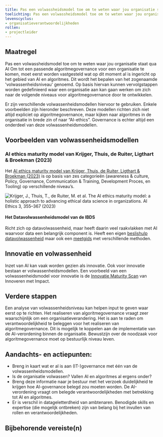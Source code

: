 ```yaml
---
title: Pas een volwassheidsmodel toe om te weten waar jou organisatie staat qua AI
toelichting: Pas een volwassheidsmodel toe om te weten waar jou organisatie staat qua AI
levenscyclus:
- organisatieverantwoordelijkheden
rollen:
- projectleider
---
```


<!-- tags -->

## Maatregel
Pas een volwassheidsmodel toe om te weten waar jou organisatie staat qua AI
Om tot een passende algoritmegovernance voor een organisatie te komen, moet eerst worden vastgesteld wat op dit moment al is ingericht op het gebied van AI en algoritmes. 
Dit wordt het bepalen van het zogenaamde 'volwassenheidsniveau' genoemd. 
Op basis hiervan kunnen vervolgstappen worden gedefinieerd waar een organisatie aan kan gaan werken om zich naar de volgende niveaus voor algoritmegovernance door te ontwikkelen. 

Er zijn verschillende volwassenheidsmodellen hiervoor te gebruiken. Enkele voorbeelden zijn hieronder beschreven. 
Deze modellen richten zich niet altijd expliciet op algoritmegovernance, maar kijken naar algoritmes in de organisatie in brede zin of naar “AI-ethics”. 
Governance is echter altijd een onderdeel van deze volwassenheidsmodellen.

## Voorbeelden van volwassenheidsmodellen

### AI ethics maturity model van Krijger, Thuis, de Ruiter, Ligthart & Broekman (2023)
Het [AI ethics maturity model van Krijger, Thuis, de Ruiter, Ligthart & Broekman (2023)](https://link.springer.com/article/10.1007/s43681-022-00228-7) is op basis van zes categorieën (awareness & culture, Policy, Governance, Communication & Training, Development Proces, en Tooling) op verschillende niveau’s. 

![Krijger, J., Thuis, T., de Ruiter, M. et al. The AI ethics maturity model: a holistic approach to advancing ethical data science in organizations. AI Ethics 3, 355–367 (2023)](https://github.com/user-attachments/assets/07860cdc-9d6c-46f4-aace-cfcdf71e114d)

#### Het Datavolwassenheidsmodel van de IBDS
Richt zich op datavolwassenheid, maar heeft daarin veel raakvlakken met AI waarvoor data een belangrijk component is. 
Heeft een eigen [beslishulp datavolwassenheid](https://realisatieibds.nl/groups/view/c23ab74c-adb4-424e-917d-773a37968efe/kenniscentrum-van-de-ibds/wiki/view/2447d2a8-6c48-468d-9739-00772688853f/beslishulp-datavolwassenheid) maar ook een [meetgids](https://realisatieibds.nl/page/view/ad94d97c-4d48-443c-aedd-235b2d0ca8b6/wegwijzer-volwassenheidsmodellen) met verschillende methoden.

## Innovatie en volwassenheid
Inzet van AI kan vaak worden gezien als innovatie. Ook voor innovatie bestaan er volwassenheidsmodellen. 
Een voorbeeld van een volwassenheidsmodel voor innovatie is de [Innovatie Maturity Scan](https://www.rijksorganisatieodi.nl/innoveren-met-impact/onze-services/innovatie-maturity-scan) van Innoveren met Impact. 
 
## Verdere stappen
Een analyse van volwassenheidsniveau kan helpen input te geven waar eerst op te richten.
Het realiseren van algoritmegovernance vraagt zeer waarschijnlijk om een organisatieverandering. 
Het is aan te raden om verantwoordelijkheid te beleggen voor het realiseren van algoritmegovernance.
Dit is mogelijk te koppelen aan de implementatie van de AI-verordening binnen de organisatie. 
Bewustzijn over de noodzaak voor algoritmegovernance moet op bestuurlijk niveau leven. 

## Aandachts- en actiepunten:
- Breng in kaart wat er al is aan (IT-)governance met één van de volwassenheidsmodellen.
- Is de organisatie volwassen? Vallen AI en algoritmes al ergens onder? 
- Breng deze informatie naar je bestuur met het verzoek duidelijkheid te krijgen hoe AI-governance belegd zou moeten worden. De AI-verordening vraagt om belegde verantwoordelijkheden met betrekking tot AI en algoritmes.
- Er is verschil in datageletterdheid van ambtenaren. Benodigde skills en expertise (die mogelijk ontbreken) zijn van belang bij het invullen van rollen en verantwoordelijkheden.

## Bijbehorende vereiste(n)

<!-- list_vereisten_on_maatregelen_page -->
